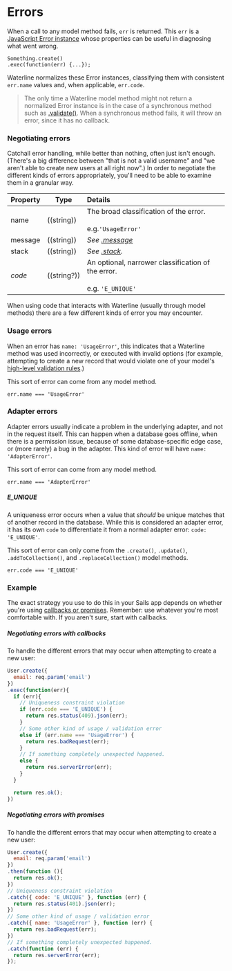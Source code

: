 # Errors

When a call to any model method fails, `err` is returned. This `err` is a [JavaScript Error instance](https://developer.mozilla.org/en-US/docs/Web/JavaScript/Reference/Global_Objects/Error) whose properties can be useful in diagnosing what went wrong.
```usage
Something.create()
.exec(function(err) {...});
```
Waterline normalizes these Error instances, classifying them with consistent `err.name` values and, when applicable, `err.code`.

> The only time a Waterline model method might not return a normalized Error instance is in the case of a synchronous method such as [.validate()](http://sailsjs.com/documentation/reference/waterline-orm/models/validate). When a synchronous method fails, it will throw an error, since it has no callback.


### Negotiating errors

Catchall error handling, while better than nothing, often just isn't enough. (There's a big difference between "that is not a valid username" and "we aren't able to create new users at all right now".) In order to negotiate the different kinds of errors appropriately, you'll need to be able to examine them in a granular way.


| Property       | Type          | Details            |
|:---------------|---------------|:-------------------|
| name           | ((string))    | The broad classification of the error. <br/><br/> e.g.`'UsageError'`     |
| message        | ((string))    | _See [.message](https://nodejs.org/dist/latest-v7.x/docs/api/errors.html#errors_error_message)_   |
| stack          | ((string))    | _See [.stack](https://nodejs.org/dist/latest-v7.x/docs/api/errors.html#errors_error_stack)._    | <!--A summary of this error and where it originated-->
| _code_         | ((string?))   | An optional, narrower classification of the error.<br/><br/>e.g. `'E_UNIQUE'`       |

When using code that interacts with Waterline (usually through model methods) there are a few different kinds of error you may encounter.


### Usage errors

When an error has `name: 'UsageError'`, this indicates that a Waterline method was used incorrectly, or executed with invalid options (for example, attempting to create a new record that would violate one of your model's [high-level validation rules](http://sailsjs.com/documentation/concepts/models-and-orm/validations#?validation-rules).)

This sort of error can come from any model method.

```
err.name === 'UsageError'
```

### Adapter errors

Adapter errors usually indicate a problem in the underlying adapter, and not in the request itself. This can happen when a database goes offline, when there is a permission issue, because of some database-specific edge case, or (more rarely) a bug in the adapter. This kind of error will have `name: 'AdapterError'`.

This sort of error can come from any model method.

```
err.name === 'AdapterError'
```


##### E_UNIQUE

A uniqueness error occurs when a value that _should_ be unique matches that of another record in the database. While this is considered an adapter error, it has its own `code` to differentiate it from a normal adapter error: `code: 'E_UNIQUE'`.

This sort of error can only come from the `.create()`, `.update()`, `.addToCollection()`, and `.replaceCollection()` model methods.

```
err.code === 'E_UNIQUE'
```

### Example

The exact strategy you use to do this in your Sails app depends on whether you're using [callbacks or promises](https://github.com/balderdashy/sails/issues/3459#issuecomment-171039631).  Remember: use whatever you're most comfortable with.  If you aren't sure, start with callbacks.

##### Negotiating errors with callbacks

To handle the different errors that may occur when attempting to create a new user:

```javascript
User.create({
  email: req.param('email')
})
.exec(function(err){
  if (err){
    // Uniqueness constraint violation
    if (err.code === 'E_UNIQUE') {
      return res.status(409).json(err);
    }
    // Some other kind of usage / validation error
    else if (err.name === 'UsageError') {
      return res.badRequest(err);
    }
    // If something completely unexpected happened.
    else {
      return res.serverError(err);
    }
  }

  return res.ok();
})
```

##### Negotiating errors with promises

To handle the different errors that may occur when attempting to create a new user:

```javascript
User.create({
  email: req.param('email')
})
.then(function (){
  return res.ok();
})
// Uniqueness constraint violation
.catch({ code: 'E_UNIQUE' }, function (err) {
  return res.status(401).json(err);
})
// Some other kind of usage / validation error
.catch({ name: 'UsageError' }, function (err) {
  return res.badRequest(err);
})
// If something completely unexpected happened.
.catch(function (err) {
  return res.serverError(err);
});
```


<docmeta name="displayName" value="Errors">
